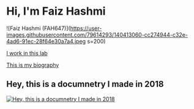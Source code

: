 # Hi, I'm Faiz Hashmi 
![Faiz Hashmi (FAH647)](https://user-images.githubusercontent.com/79614293/140413060-cc274944-c32e-4ad6-91ec-28f64e30a7a4.jpeg s=200)

[I work in this lab](https://www.centerforappliedcogsci.com)

[This is my biography](MyBio.md)

## Hey, this is a documnetry I made in 2018

[![Hey, this is a documnetry I made in 2018](https://img.youtube.com/vi/yhff4Mq_rbg/0.jpg)](https://youtu.be/yhff4Mq_rbg)
